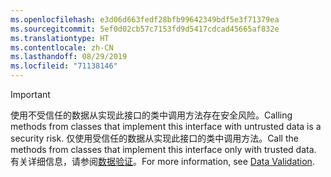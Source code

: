 ```yaml
---
ms.openlocfilehash: e3d06d663fedf28bfb99642349bdf5e3f71379ea
ms.sourcegitcommit: 5ef0d02cb57c7153fd9d5417cdcad45665af832e
ms.translationtype: HT
ms.contentlocale: zh-CN
ms.lasthandoff: 08/29/2019
ms.locfileid: "71138146"
---
```

> [!IMPORTANT]
> <span data-ttu-id="d53b9-101">使用不受信任的数据从实现此接口的类中调用方法存在安全风险。</span><span class="sxs-lookup"><span data-stu-id="d53b9-101">Calling methods from classes that implement this interface with untrusted data is a security risk.</span></span> <span data-ttu-id="d53b9-102">仅使用受信任的数据从实现此接口的类中调用方法。</span><span class="sxs-lookup"><span data-stu-id="d53b9-102">Call the methods from classes that implement this interface only with trusted data.</span></span> <span data-ttu-id="d53b9-103">有关详细信息，请参阅[数据验证](https://www.owasp.org/index.php/Data_Validation)。</span><span class="sxs-lookup"><span data-stu-id="d53b9-103">For more information, see [Data Validation](https://www.owasp.org/index.php/Data_Validation).</span></span>